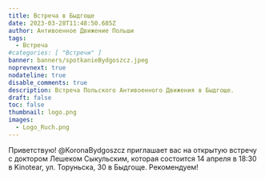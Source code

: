 ```yaml
---
title: Встреча в Быдгоще
date: 2023-03-28T11:48:50.685Z
author: Антивоенное Движение Польши
tags:
  - Встреча
#categories: [ "Встречи" ]
banner: banners/spotkanieBydgoszcz.jpeg
noprevnext: true
nodateline: true
disable_comments: true
description: Встреча Польского Антивоенного Движения в Быдгоще.
draft: false
toc: false
thumbnail: logo.png
images:
  - Logo_Ruch.png
---
```


Приветствую! @KoronaBydgoszcz приглашает вас на открытую встречу с доктором Лешеком Сыкульским, которая состоится 14 апреля в 18:30 в Kinotear, ул. Торуньска, 30 в Быдгоще. Рекомендуем!
